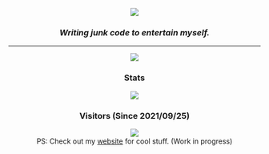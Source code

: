 <p align="center"> <img src="https://capsule-render.vercel.app/api?type=Waving&color=timeGradient&height=200&animation=fadeIn&section=header&text=ArjixWasTaken&fontSize=60"> </p>


<h3 align="center"><i>Writing junk code to entertain myself.</i></h3>
<hr>

<p align="center">
	<img src="https://skillicons.dev/icons?i=js,python,nodejs,ts,kotlin,cs,go,git,rust,regex" />
</p>

<h3 align="center">Stats</h3>
<p align="center"> <img src="https://github-readme-stats.vercel.app/api?username=ArjixWasTaken&show_icons=true&theme=synthwave"> </p>


<h3 align="center">Visitors (Since 2021/09/25)</h3>
<p align="center">
	<img src="https://count.getloli.com/get/@ArjixWasTaken?theme=rule34"> <br/>
	PS: Check out my <a href="https://arjix.is-a.dev/">website</a> for cool stuff. (Work in progress)
</p>
